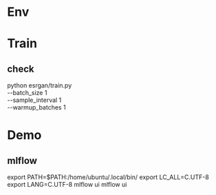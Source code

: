 # Env


# Train


## check
python esrgan/train.py \
--batch_size 1 \
--sample_interval 1 \
--warmup_batches 1

# Demo

## mlflow
export PATH=$PATH:/home/ubuntu/.local/bin/ export LC_ALL=C.UTF-8 export LANG=C.UTF-8 mlflow ui
mlflow ui
